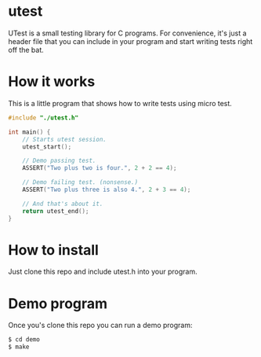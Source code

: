 # utest
UTest is a small testing library for C programs.
For convenience, it's just a header file that you can include in your program 
and start writing tests right off the bat.

# How it works
This is a little program that shows how to write tests using micro test.

``` c
#include "./utest.h"

int main() {
	// Starts utest session.
	utest_start();

	// Demo passing test.
	ASSERT("Two plus two is four.", 2 + 2 == 4);

	// Demo failing test. (nonsense.)
	ASSERT("Two plus three is also 4.", 2 + 3 == 4);

	// And that's about it.
	return utest_end();
}
```

# How to install
Just clone this repo and include utest.h into your program.

# Demo program
Once you's clone this repo you can run a demo program:
``` sh
$ cd demo
$ make
```
 



